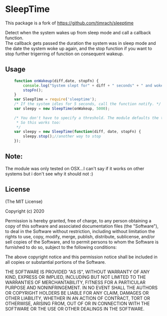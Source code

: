 # SleepTime
This package is a fork of https://github.com/timrach/sleeptime


Detect when the system wakes up from sleep mode and call a callback function.   
The callback gets passed the duration the system was in sleep mode and the date
the system woke up again, and the stop function if you want to stop further trigerring of function on consequent wakeup.

## Usage

```javascript
    function onWakeup(diff,date, stopFn) {
        console.log("System slept for" + diff + " seconds" + " and woke up at " + date);
        stopFn();
    }
    var SleepTime = require('sleeptime');
    /* If the system idles for 5 seconds, call the function notify. */
    var sleepy = new SleepTime(onWakeup, 5000);
    
    /* You don't have to specify a threshold. The module defaults the threshold to 10 seconds.  
     * So this works too: 
     */
    var sleepy = new SleepTime(function(diff, date, stopFn) {
        sleepy.stop();//another way to stop
    });
```

## Note:
The module was only tested on OSX...I can't say if it works on other systems but i don't see why it should not :)


## License

(The MIT License)

Copyright (c) 2020

Permission is hereby granted, free of charge, to any person obtaining a copy
of this software and associated documentation files (the "Software"), to deal
in the Software without restriction, including without limitation the rights
to use, copy, modify, merge, publish, distribute, sublicense, and/or sell
copies of the Software, and to permit persons to whom the Software is
furnished to do so, subject to the following conditions:

The above copyright notice and this permission notice shall be included in
all copies or substantial portions of the Software.

THE SOFTWARE IS PROVIDED "AS IS", WITHOUT WARRANTY OF ANY KIND, EXPRESS OR
IMPLIED, INCLUDING BUT NOT LIMITED TO THE WARRANTIES OF MERCHANTABILITY,
FITNESS FOR A PARTICULAR PURPOSE AND NONINFRINGEMENT. IN NO EVENT SHALL THE
AUTHORS OR COPYRIGHT HOLDERS BE LIABLE FOR ANY CLAIM, DAMAGES OR OTHER
LIABILITY, WHETHER IN AN ACTION OF CONTRACT, TORT OR OTHERWISE, ARISING FROM,
OUT OF OR IN CONNECTION WITH THE SOFTWARE OR THE USE OR OTHER DEALINGS IN
THE SOFTWARE.
